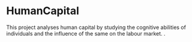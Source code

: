 # HumanCapital
This project analyses human capital by studying the cognitive abilities of individuals and the influence of the same on the labour market. .
